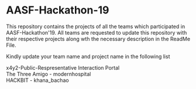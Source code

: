 # AASF-Hackathon-19

This repository contains the projects of all the teams which participated in AASF-Hackathon'19.
All teams are requested to update this repository with their respective projects along wth the necessary description in the ReadMe File.

Kindly update your team name and project name in the following list


x4y2-Public-Respresentative Interaction Portal    
The Three Amigo - modernhospital  
HACKBIT - khana_bachao
